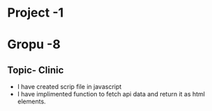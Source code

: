 # Project -1

# Gropu -8
## Topic- Clinic

- I have created scrip file in javascript 
- I have implimented function to fetch api data and return it as html elements.